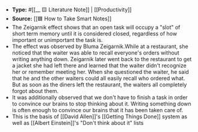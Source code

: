 - **Type:** #[[__ 🟨 Literature Note]] | [[Productivity]]
- **Source:** [[🟦 How to Take Smart Notes]]
- The Zeigarnik effect shows that an open task will occupy a "slot" of short term memory until it is considered closed, regardless of how important or unimportant the task is.
- The effect was observed by Bluma Zeigarnik.While at a restaurant, she noticed that the waiter was able to recall everyone's orders without writing anything down. Zeigarnik later went back to the restaurant to get a jacket she had left there and learned that the waiter didn't recognize her or remember meeting her. When she questioned the waiter, he said that he and the other waiters could all easily recall who ordered what. But as soon as the diners left the restaurant, the waiters all completely forgot about them.
- It was additionally observed that we don't have to finish a task in order to convince our brains to stop thinking about it. Writing something down is often enough to convince our brains that it has been taken care of.
- This is the basis of [[David Allen]]'s [[Getting Things Done]] system as well as [[Albert Einstein]]'s "Don't think about it" lists
